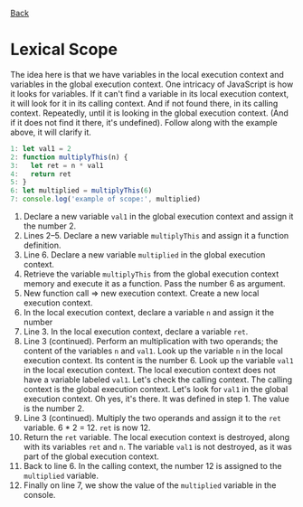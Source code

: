 [Back](./README.md)

# Lexical Scope

The idea here is that we have variables in the local execution context and variables in the global execution context. One intricacy of JavaScript is how it looks for variables. If it can't find a variable in its local execution context, it will look for it in its calling context. And if not found there, in its calling context. Repeatedly, until it is looking in the global execution context. (And if it does not find it there, it's undefined). Follow along with the example above, it will clarify it.

```js
1: let val1 = 2
2: function multiplyThis(n) {
3:   let ret = n * val1
4:   return ret
5: }
6: let multiplied = multiplyThis(6)
7: console.log('example of scope:', multiplied)
```

1. Declare a new variable `val1` in the global execution context and assign it the number 2.
2. Lines 2–5. Declare a new variable `multiplyThis` and assign it a function definition.
3. Line 6. Declare a new variable `multiplied` in the global execution context.
4. Retrieve the variable `multiplyThis` from the global execution context memory and execute it as a function. Pass the number 6 as argument.
5. New function call => new execution context. Create a new local execution context.
6. In the local execution context, declare a variable `n` and assign it the number
7. Line 3. In the local execution context, declare a variable `ret`.
8. Line 3 (continued). Perform an multiplication with two operands; the content of the variables `n` and `val1`. Look up the variable `n` in the local execution context. Its content is the number 6. Look up the variable `val1` in the local execution context. The local execution context does not have a variable labeled `val1`. Let's check the calling context. The calling context is the global execution context. Let's look for `val1` in the global execution context. Oh yes, it's there. It was defined in step 1. The value is the number 2.
9. Line 3 (continued). Multiply the two operands and assign it to the `ret` variable. 6 * 2 = 12. `ret` is now 12.
10. Return the `ret` variable. The local execution context is destroyed, along with its variables `ret` and `n`. The variable `val1` is not destroyed, as it was part of the global execution context.
11. Back to line 6. In the calling context, the number 12 is assigned to the `multiplied` variable.
12. Finally on line 7, we show the value of the `multiplied` variable in the console.